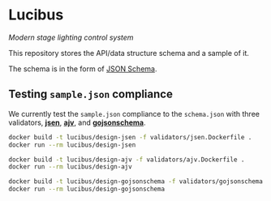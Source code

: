 # Lucibus

*Modern stage lighting control system*

This repository stores the API/data structure schema and a sample of it.

The schema is in the form of [JSON Schema](http://json-schema.org/).

## Testing `sample.json` compliance

We currently test the `sample.json` compliance to the `schema.json` with three
validators, [**jsen**](https://github.com/bugventure/jsen), [**ajv**](https://github.com/epoberezkin/ajv),
and [**gojsonschema**](https://github.com/xeipuuv/gojsonschema).

```bash
docker build -t lucibus/design-jsen -f validators/jsen.Dockerfile .
docker run --rm lucibus/design-jsen

docker build -t lucibus/design-ajv -f validators/ajv.Dockerfile .
docker run --rm lucibus/design-ajv

docker build -t lucibus/design-gojsonschema -f validators/gojsonschema.Dockerfile .
docker run --rm lucibus/design-gojsonschema
```
